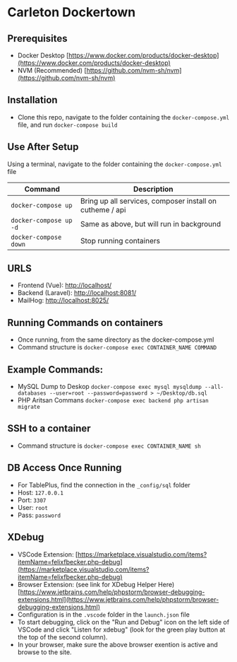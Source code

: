 # Carleton Dockertown

## Prerequisites

- Docker Desktop [https://www.docker.com/products/docker-desktop](https://www.docker.com/products/docker-desktop)
- NVM (Recommended) [https://github.com/nvm-sh/nvm](https://github.com/nvm-sh/nvm)

## Installation

- Clone this repo, navigate to the folder containing the `docker-compose.yml` file, and run `docker-compose build`

## Use After Setup

Using a terminal, navigate to the folder containing the `docker-compose.yml` file

| Command                | Description                                              |
| ---------------------- | -------------------------------------------------------- |
| `docker-compose up`    | Bring up all services, composer install on cutheme / api |
| `docker-compose up -d` | Same as above, but will run in background                |
| `docker-compose down`  | Stop running containers                                  |

## URLS

- Frontend (Vue): [http://localhost/](http://localhost/)
- Backend (Laravel): [http://localhost:8081/](http://localhost:8081/)
- MailHog: [http://localhost:8025/](http://localhost:8025/)

## Running Commands on containers

- Once running, from the same directory as the docker-compose.yml
- Command structure is `docker-compose exec CONTAINER_NAME COMMAND`

## Example Commands:

- MySQL Dump to Deskop `docker-compose exec mysql mysqldump --all-databases --user=root --password=password > ~/Desktop/db.sql`
- PHP Aritsan Commans `docker-compose exec backend php artisan migrate`

## SSH to a container

- Command structure is `docker-compose exec CONTAINER_NAME sh`

## DB Access Once Running

- For TablePlus, find the connection in the `_config/sql` folder
- Host: `127.0.0.1`
- Port: `3307`
- User: `root`
- Pass: `password`

## XDebug

- VSCode Extension: [https://marketplace.visualstudio.com/items?itemName=felixfbecker.php-debug](https://marketplace.visualstudio.com/items?itemName=felixfbecker.php-debug)
- Browser Extension: (see link for XDebug Helper Here) [https://www.jetbrains.com/help/phpstorm/browser-debugging-extensions.html](https://www.jetbrains.com/help/phpstorm/browser-debugging-extensions.html)
- Configuration is in the `.vscode` folder in the `launch.json` file
- To start debugging, click on the "Run and Debug" icon on the left side of VSCode and click "Listen for xdebug" (look for the green play button at the top of the second column).
- In your browser, make sure the above browser exention is active and browse to the site.
